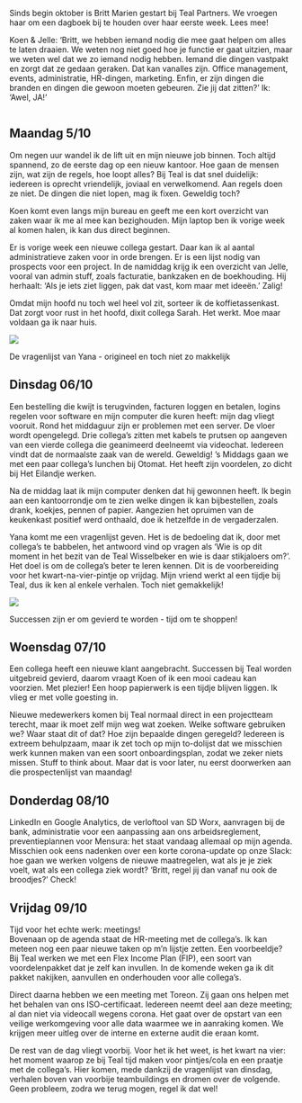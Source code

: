<!-- title: Als niet IT’er tussen een bende die-hards -->
<!-- author: Britt -->
<!-- date: 2020-11-16 -->
<!-- img: /assets/img/blogimages/bm.jpg -->

Sinds begin oktober is Britt Marien gestart bij Teal Partners. We vroegen haar om een dagboek bij te houden over haar eerste week. Lees mee!  

Koen & Jelle: ‘Britt, we hebben iemand nodig die mee gaat helpen om alles te laten draaien. We weten nog niet goed hoe je functie er gaat uitzien, maar we weten wel dat we zo iemand nodig hebben. Iemand die dingen vastpakt en zorgt dat ze gedaan geraken. Dat kan vanalles zijn. Office management, events, administratie, HR-dingen, marketing. Enfin, er zijn dingen die branden en dingen die gewoon moeten gebeuren. Zie jij dat zitten?’
Ik: ‘Awel, JA!’

<p class="page__image--wide">
        <img src="/assets/img/blogimages/bm.jpg" alt="">
  </p>


## Maandag 5/10
Om negen uur wandel ik de lift uit en mijn nieuwe job binnen. Toch altijd spannend, zo de eerste dag op een nieuw kantoor. Hoe gaan de mensen zijn, wat zijn de regels, hoe loopt alles? 
Bij Teal is dat snel duidelijk: iedereen is oprecht vriendelijk, joviaal en verwelkomend. Aan regels doen ze niet. De dingen die niet lopen, mag ik fixen. Geweldig toch?

Koen komt even langs mijn bureau en geeft me een kort overzicht van zaken waar ik me al mee kan bezighouden. Mijn laptop ben ik vorige week al komen halen, ik kan dus direct beginnen. 

Er is vorige week een nieuwe collega gestart. Daar kan ik al aantal administratieve zaken voor in orde brengen. Er is een lijst nodig van prospects voor een project. In de namiddag krijg ik een overzicht van Jelle, vooral van admin stuff, zoals facturatie, bankzaken en de boekhouding. Hij herhaalt: ‘Als je iets ziet liggen, pak dat vast, kom maar met ideeën.’ Zalig!

Omdat mijn hoofd nu toch wel heel vol zit, sorteer ik de koffietassenkast. Dat zorgt voor rust in het hoofd, dixit collega Sarah. Het werkt. Moe maar voldaan ga ik naar huis.

<div class="blogpost__image-in-text image-in-text--left">
    <img src="/assets/img/blogimages/vragenlijst.png" class="image-in-text__img">
    <p class="image-in-text__caption">De vragenlijst van Yana - origineel en toch niet zo makkelijk</p>
</div> 
  
## Dinsdag 06/10
Een bestelling die kwijt is terugvinden, facturen loggen en betalen, logins regelen voor software en mijn computer die kuren heeft: mijn dag vliegt vooruit. Rond het middaguur zijn er problemen met een server. De vloer wordt opengelegd. Drie collega’s zitten met kabels te prutsen op aangeven van een vierde collega die geanimeerd deelneemt via videochat. Iedereen vindt dat de normaalste zaak van de wereld. Geweldig!
’s Middags gaan we met een paar collega’s lunchen bij Otomat. Het heeft zijn voordelen, zo dicht bij Het Eilandje werken.

Na de middag laat ik mijn computer denken dat hij gewonnen heeft. Ik begin aan een kantoorrondje om te zien welke dingen ik kan bijbestellen, zoals drank, koekjes, pennen of papier. Aangezien het opruimen van de keukenkast positief werd onthaald, doe ik hetzelfde in de vergaderzalen. 

Yana komt me een vragenlijst geven. Het is de bedoeling dat ik, door met collega’s te babbelen, het antwoord vind op vragen als ‘Wie is op dit moment in het bezit van de Teal Wisselbeker en wie is daar stikjaloers om?’. Het doel is om de collega’s beter te leren kennen. Dit is de voorbereiding voor het kwart-na-vier-pintje op vrijdag. Mijn vriend werkt al een tijdje bij Teal, dus ik ken al enkele verhalen. Toch niet gemakkelijk!

<div class="blogpost__image-in-text image-in-text--right">
    <img src="/assets/img/blogimages/cadeau-elke.png" class="image-in-text__img">
    <p class="image-in-text__caption">Successen zijn er om gevierd te worden - tijd om te shoppen!</p>
</div> 

## Woensdag 07/10
Een collega heeft een nieuwe klant aangebracht.  Successen bij Teal worden uitgebreid gevierd, daarom vraagt Koen of ik een mooi cadeau kan voorzien. Met plezier! Een hoop papierwerk is een tijdje blijven liggen. Ik vlieg er met volle goesting in. 

Nieuwe medewerkers komen bij Teal normaal direct in een projectteam terecht, maar ik moet zelf mijn weg wat zoeken. Welke software gebruiken we? Waar staat dit of dat? Hoe zijn bepaalde dingen geregeld? Iedereen is extreem behulpzaam, maar ik zet toch op mijn to-dolijst dat we misschien werk kunnen maken van een soort onboardingsplan, zodat we zeker niets missen. Stuff to think about. Maar dat is voor later, nu eerst doorwerken aan die prospectenlijst van maandag!

## Donderdag 08/10
LinkedIn en Google Analytics, de verloftool van SD Worx, aanvragen bij de bank, administratie voor een aanpassing aan ons arbeidsreglement, preventieplannen voor Mensura: het staat vandaag allemaal op mijn agenda. Misschien ook eens nadenken over een korte corona-update op onze Slack: hoe gaan we werken volgens de nieuwe maatregelen, wat als je je ziek voelt, wat als een collega ziek wordt? ‘Britt, regel jij dan vanaf nu ook de broodjes?’ Check!

## Vrijdag 09/10
Tijd voor het echte werk: meetings!  
Bovenaan op de agenda staat de HR-meeting met de collega’s. Ik kan meteen nog een paar nieuwe taken op m’n lijstje zetten. Een voorbeeldje? Bij Teal werken we met een Flex Income Plan (FIP), een soort van voordelenpakket dat je zelf kan invullen. In de komende weken ga ik dit pakket nakijken, aanvullen en onderhouden voor alle collega’s. 

Direct daarna hebben we een meeting met Toreon. Zij gaan ons helpen met het behalen van ons ISO-certificaat. Iedereen neemt deel aan deze meeting; al dan niet via videocall wegens corona. Het gaat over de opstart van een veilige werkomgeving voor alle data waarmee we in aanraking komen. We krijgen meer uitleg over de interne en externe audit die eraan komt.

De rest van de dag vliegt voorbij. Voor het ik het weet, is het kwart na vier: het moment waarop ze bij Teal tijd maken voor pintjes/cola en een praatje met de collega’s. Hier komen, mede dankzij de vragenlijst van dinsdag, verhalen boven van voorbije teambuildings en dromen over de volgende. Geen probleem, zodra we terug mogen, regel ik dat wel!

